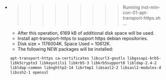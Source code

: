 * >>>>>>>>> Running inst-min-con-01-apt-transport-https.sh ...
  * After this operation, 6169 kB of additional disk space will be used.
  * Install apt-transport-https to support https debian repositories.
  * Disk size = 1176004K. Space Used = 10612K.
  * The following NEW packages will be installed:
  ```bash
  apt-transport-https ca-certificates libcurl3-gnutls libgssapi-krb5-2
  libk5crypto3 libkeyutils1 libkrb5-3 libkrb5support0 libldap-2.4-2
  libldap-common libnghttp2-14 librtmp1 libsasl2-2 libsasl2-modules-db
  libssh2-1 openssl
  ```
